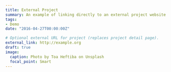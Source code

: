 ```yaml
---
title: External Project
summary: An example of linking directly to an external project website using `external_link`.
tags:
- Demo
date: "2016-04-27T00:00:00Z"

# Optional external URL for project (replaces project detail page).
external_link: http://example.org
draft: true
image:
  caption: Photo by Toa Heftiba on Unsplash
  focal_point: Smart
---
```

